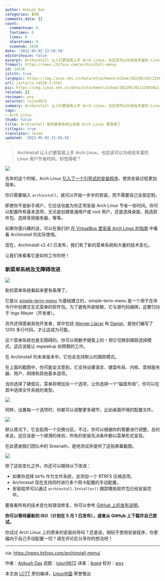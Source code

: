 ```yaml
---
author: Ankush Das
categories: 新闻
comments_data: []
count:
  commentnum: 0
  favtimes: 0
  likes: 0
  sharetimes: 0
  viewnum: 2620
date: '2022-05-02 22:56:58'
editorchoice: false
excerpt: Archinstall 让人们更容易上手 Arch Linux，也应该可以为经验丰富的 Linux 用户节省时间。你觉得呢？
fromurl: https://news.itsfoss.com/archinstall-menu/
id: 14536
islctt: true
largepic: https://img.linux.net.cn/data/attachment/album/202205/02/225658a1jui1dz0datu883.png
url: /article-14536-1.html
pic: https://img.linux.net.cn/data/attachment/album/202205/02/225658a1jui1dz0datu883.png.thumb.jpg
related: []
reviewer: wxy
selector: lujun9972
summary: Archinstall 让人们更容易上手 Arch Linux，也应该可以为经验丰富的 Linux 用户节省时间。你觉得呢？
tags:
- Arch Linux
thumb: false
title: Archinstall 新的菜单系统让安装 Arch Linux 更容易了
titlepic: true
translator: lkxed
updated: '2022-05-02 22:56:58'
---
```



> 
> Archinstall 让人们更容易上手 Arch Linux，也应该可以为经验丰富的 Linux 用户节省时间。你觉得呢？
> 
> 
> 


![](/data/attachment/album/202205/02/225658a1jui1dz0datu883.png)


去年的这个时候，Arch Linux [引入了一个引导式的安装程序](https://news.itsfoss.com/arch-linux-easy-install/)，使其安装过程更加简单。


你只需要输入 `archinstall`，就可以开始一步步的安装，而不需要自己全部定制。


即使你不是新手用户，它应该也能为你正常安装 Arch Linux 节省一些时间。你可以配置所有基本选项，无论是创建普通用户或 root 用户，还是选择桌面、挑选软件包、选择音频服务器，等等。


如果你感兴趣的话，可以在我们的 [在 VirtualBox 里安装 Arch Linux 的指南](https://itsfoss.com/install-arch-linux-virtualbox/) 中看看 Archinstall 的实际使用。


现在，Archinstall v2.4.1 已发布，我们有了新的菜单系统和大量的技术变化。


让我们来看看它是如何工作的吧！


### 新菜单系统及无障碍改进


![](/data/attachment/album/202205/02/225659yittpemgzic44vgd.png)


新的菜单系统看起来更有条理了。


它是以 [simple-term-menu](https://github.com/IngoMeyer441/simple-term-menu) 为基础建立的，simple-term-menu 是一个用于在命令行中创建交互式菜单的软件包。为了避免外部依赖，它与源代码捆绑，这要归功于 Ingo Meyer（开发者）。


另外还得感谢其他开发者，其中包括 [Werner Llácer](https://github.com/wllacer) 和 [Daniel](https://github.com/svartkanin)，是他们编写了 1200 多行代码，才让这成为可能。


这个菜单系统也是无障碍的。你可以用数字键盘上的 `*` 把它切换到跟踪选择模式，这应该能让 espeakup 如预期的工作。


在 Archinstall 的未来版本中，它也会支持默认的跟踪模式。


在上面的截图中，你可能会注意到，它支持设置语言、键盘布局、内核、音频服务器、用户、网络和其他基本选项。


当你选择了硬盘后，菜单将增加另一个选项，让你选择一个“磁盘布局”，你可以在其中选择文件系统的类型。


![](/data/attachment/album/202205/02/225659gm4p8k0w5lzepsps.jpg)


同样，设置每一个选项时，你都可以调整更多细节，比如桌面环境的配置文件。


![](/data/attachment/album/202205/02/225659p9j7kr7rh41okhx1.jpg)


默认情况下，它会启用一个交换分区。不过，你可以根据你的需要进行调整。总的来说，这应该是一个顺滑的体验，所有的安装先决条件都以菜单形式呈现。


在此感谢我们团队中的 Sreenath，是他测试并提供了这些屏幕截图。


![](/data/attachment/album/202205/02/225659w6mj5d8vrmtuuzti.png)


除了这些变化之外，你还可以期待以下改进：


* 如果你选择 btrfs 作为文件系统，会添加一个 BTRFS 压缩选项。
* Archinstall 现在支持同时进行多个网卡配置的手动配置。
* 安装程序可以通过 `archinstall.Installer()` 跟踪哪些软件包已经安装完毕。


要查看所有的技术变化和错误修复，你可以参考 [GitHub 上的发布说明](https://github.com/archlinux/archinstall/releases/tag/v2.4.1)。


**你可以等待最新的 ISO（计划在 5 月 1 日发布），或者从 GitHub 上下载并自己尝试。**


你试过 Arch Linux 上的原来的安装向导吗？还是说，相较于使用安装程序，你更偏向于自己手动配置一切？请在评论区分享你的想法吧！




---


via: <https://news.itsfoss.com/archinstall-menu/>


作者：[Ankush Das](https://news.itsfoss.com/author/ankush/) 选题：[lujun9972](https://github.com/lujun9972) 译者：[lkxed](https://github.com/lkxed) 校对：[wxy](https://github.com/wxy)


本文由 [LCTT](https://github.com/LCTT/TranslateProject) 原创编译，[Linux中国](https://linux.cn/) 荣誉推出